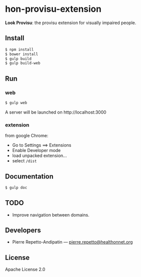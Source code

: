hon-provisu-extension
=====================

**Look Provisu**: the provisu extension for visually impaired people.

Install
-------

```bash
$ npm install
$ bower install
$ gulp build
$ gulp build-web
```

Run
---

### web

```bash
$ gulp web
```

A server will be launched on http://localhost:3000

### extension

from google Chrome:

* Go to Settings ==> Extensions
* Enable Developer mode
* load unpacked extension...
* select `/dist`

Documentation
-------------

```bash
$ gulp doc
```

TODO
----

* Improve navigation between domains.

Developers
----------

* Pierre Repetto-Andipatin — <pierre.repetto@healthonnet.org>

License
-------

Apache License 2.0
